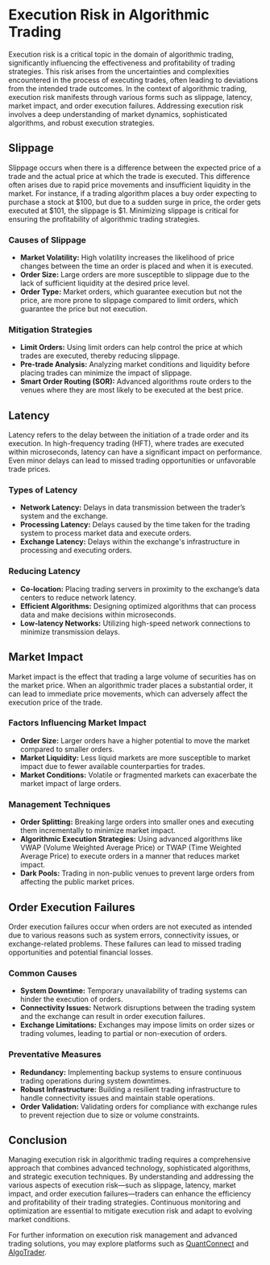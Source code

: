 # Execution Risk in Algorithmic Trading

Execution risk is a critical topic in the domain of algorithmic trading, significantly influencing the effectiveness and profitability of trading strategies. This risk arises from the uncertainties and complexities encountered in the process of executing trades, often leading to deviations from the intended trade outcomes. In the context of algorithmic trading, execution risk manifests through various forms such as slippage, latency, market impact, and order execution failures. Addressing execution risk involves a deep understanding of market dynamics, sophisticated algorithms, and robust execution strategies.

## Slippage

Slippage occurs when there is a difference between the expected price of a trade and the actual price at which the trade is executed. This difference often arises due to rapid price movements and insufficient liquidity in the market. For instance, if a trading algorithm places a buy order expecting to purchase a stock at $100, but due to a sudden surge in price, the order gets executed at $101, the slippage is $1. Minimizing slippage is critical for ensuring the profitability of algorithmic trading strategies.

### Causes of Slippage

- **Market Volatility:** High volatility increases the likelihood of price changes between the time an order is placed and when it is executed.
- **Order Size:** Large orders are more susceptible to slippage due to the lack of sufficient liquidity at the desired price level.
- **Order Type:** Market orders, which guarantee execution but not the price, are more prone to slippage compared to limit orders, which guarantee the price but not execution.

### Mitigation Strategies

- **Limit Orders:** Using limit orders can help control the price at which trades are executed, thereby reducing slippage.
- **Pre-trade Analysis:** Analyzing market conditions and liquidity before placing trades can minimize the impact of slippage.
- **Smart Order Routing (SOR):** Advanced algorithms route orders to the venues where they are most likely to be executed at the best price.

## Latency

Latency refers to the delay between the initiation of a trade order and its execution. In high-frequency trading (HFT), where trades are executed within microseconds, latency can have a significant impact on performance. Even minor delays can lead to missed trading opportunities or unfavorable trade prices.

### Types of Latency

- **Network Latency:** Delays in data transmission between the trader’s system and the exchange.
- **Processing Latency:** Delays caused by the time taken for the trading system to process market data and execute orders.
- **Exchange Latency:** Delays within the exchange's infrastructure in processing and executing orders.

### Reducing Latency

- **Co-location:** Placing trading servers in proximity to the exchange’s data centers to reduce network latency.
- **Efficient Algorithms:** Designing optimized algorithms that can process data and make decisions within microseconds.
- **Low-latency Networks:** Utilizing high-speed network connections to minimize transmission delays.

## Market Impact

Market impact is the effect that trading a large volume of securities has on the market price. When an algorithmic trader places a substantial order, it can lead to immediate price movements, which can adversely affect the execution price of the trade.

### Factors Influencing Market Impact

- **Order Size:** Larger orders have a higher potential to move the market compared to smaller orders.
- **Market Liquidity:** Less liquid markets are more susceptible to market impact due to fewer available counterparties for trades.
- **Market Conditions:** Volatile or fragmented markets can exacerbate the market impact of large orders.

### Management Techniques

- **Order Splitting:** Breaking large orders into smaller ones and executing them incrementally to minimize market impact.
- **Algorithmic Execution Strategies:** Using advanced algorithms like VWAP (Volume Weighted Average Price) or TWAP (Time Weighted Average Price) to execute orders in a manner that reduces market impact.
- **Dark Pools:** Trading in non-public venues to prevent large orders from affecting the public market prices.

## Order Execution Failures

Order execution failures occur when orders are not executed as intended due to various reasons such as system errors, connectivity issues, or exchange-related problems. These failures can lead to missed trading opportunities and potential financial losses.

### Common Causes

- **System Downtime:** Temporary unavailability of trading systems can hinder the execution of orders.
- **Connectivity Issues:** Network disruptions between the trading system and the exchange can result in order execution failures.
- **Exchange Limitations:** Exchanges may impose limits on order sizes or trading volumes, leading to partial or non-execution of orders.

### Preventative Measures

- **Redundancy:** Implementing backup systems to ensure continuous trading operations during system downtimes.
- **Robust Infrastructure:** Building a resilient trading infrastructure to handle connectivity issues and maintain stable operations.
- **Order Validation:** Validating orders for compliance with exchange rules to prevent rejection due to size or volume constraints.

## Conclusion

Managing execution risk in algorithmic trading requires a comprehensive approach that combines advanced technology, sophisticated algorithms, and strategic execution techniques. By understanding and addressing the various aspects of execution risk—such as slippage, latency, market impact, and order execution failures—traders can enhance the efficiency and profitability of their trading strategies. Continuous monitoring and optimization are essential to mitigate execution risk and adapt to evolving market conditions.

For further information on execution risk management and advanced trading solutions, you may explore platforms such as [QuantConnect](https://www.quantconnect.com) and [AlgoTrader](https://www.algotrader.com).
